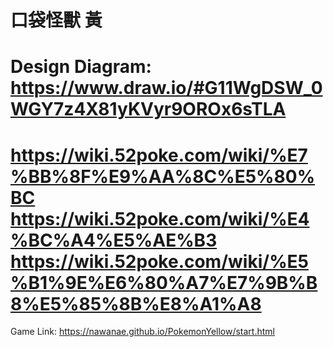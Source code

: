 口袋怪獸 黃
===
Design Diagram:
https://www.draw.io/#G11WgDSW_0WGY7z4X81yKVyr9OROx6sTLA
===
https://wiki.52poke.com/wiki/%E7%BB%8F%E9%AA%8C%E5%80%BC
https://wiki.52poke.com/wiki/%E4%BC%A4%E5%AE%B3
https://wiki.52poke.com/wiki/%E5%B1%9E%E6%80%A7%E7%9B%B8%E5%85%8B%E8%A1%A8
===
Game Link:
https://nawanae.github.io/PokemonYellow/start.html
